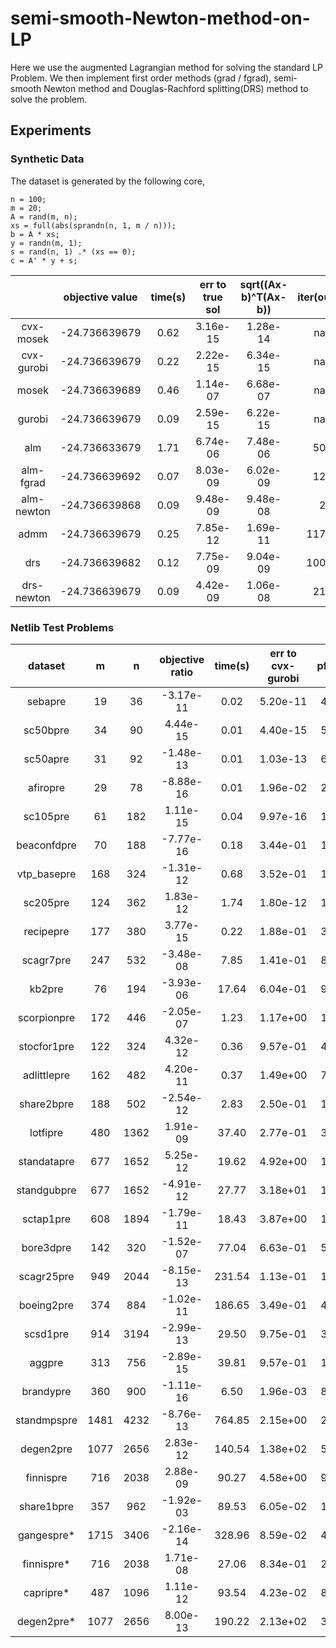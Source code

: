 # semi-smooth-Newton-method-on-LP
Here we use the augmented Lagrangian method for solving the standard LP Problem. We then implement first order methods (grad / fgrad), semi-smooth Newton method and Douglas-Rachford splitting(DRS) method to solve the problem.

## Experiments

### Synthetic Data
The dataset is generated by the following core,

```
n = 100;
m = 20;
A = rand(m, n);
xs = full(abs(sprandn(n, 1, m / n)));
b = A * xs;
y = randn(m, 1);
s = rand(n, 1) .* (xs == 0);
c = A' * y + s;
```

||objective value|time(s)|err to true sol|sqrt((Ax-b)^T(Ax-b))|iter(outer)|
|:-:|:-------------:|:-----:|:-------------:|:------------------:|:---------:|
|cvx-mosek| -24.736639679|0.62|3.16e-15|1.28e-14| nan |
|cvx-gurobi|-24.736639679|0.22|2.22e-15|6.34e-15 | nan|
|mosek       |-24.736639689 | 0.46| 1.14e-07|6.68e-07 |nan|
|gurobi       |-24.736639679 |  0.09|2.59e-15|6.22e-15| nan|
|alm            |-24.736633679 | 1.71| 6.74e-06|7.48e-06|500|
|alm-fgrad  |-24.736639692 |  0.07|8.03e-09|6.02e-09|128|
|alm-newton  |-24.736639868|  0.09|9.48e-09|9.48e-08|2|
|admm        |-24.736639679|  0.25| 7.85e-12|1.69e-11|11788|
|drs             |-24.736639682|  0.12|7.75e-09|9.04e-09|10000|
|drs-newton|-24.736639679|  0.09|4.42e-09|1.06e-08|215|


### Netlib Test Problems

| dataset | m | n | objective ratio | time(s) | err to cvx-gurobi | pfeasibility | dfeasibility | iter(outer) |
|:--:|:--:|:--:|:--:|:--:|:--:|:--:|:--:|:--:|
|sebapre |19| 36 | -3.17e-11 | 0.02 | 5.20e-11 | 4.19e-09 | 5.57e-12 | 2 |
|sc50bpre|34| 90 | 4.44e-15 | 0.01 | 4.40e-15 | 5.87e-12 | 4.10e-16 | 2 |
|sc50apre|31| 92 | -1.48e-13 | 0.01 | 1.03e-13 | 6.51e-10 | 3.96e-13 | 4 |
|afiropre|29| 78 | -8.88e-16 | 0.01 | 1.96e-02 | 2.75e-12 | 1.15e-15 | 4 |
|sc105pre|61| 182 | 1.11e-15 | 0.04 | 9.97e-16 | 1.36e-12 | 2.78e-16 | 13 |
|beaconfdpre|70| 188 | -7.77e-16 | 0.18 | 3.44e-01 | 1.62e-11 | 5.40e-15 | 20 |
|vtp\_basepre|168| 324 | -1.31e-12 | 0.68 | 3.52e-01 | 1.23e-07 | 3.70e-12 | 4 |
|sc205pre|124| 362 | 1.83e-12 | 1.74 | 1.80e-12 | 1.02e-07 | 4.82e-11 | 170 |
|recipepre|177| 380 | 3.77e-15 | 0.22 | 1.88e-01 | 3.79e-12 | 1.73e-15 | 15 |
|scagr7pre|247| 532 | -3.48e-08 | 7.85 | 1.41e-01 | 8.56e-08 | 5.59e-04 | 40 |
|kb2pre|76| 194 | -3.93e-06 | 17.64 | 6.04e-01 | 9.60e-09 | 1.15e-04 | 1001 |
|scorpionpre|172| 446 | -2.05e-07 | 1.23 | 1.17e+00 | 1.39e-06 | 1.09e-04 | 5 |
|stocfor1pre|122| 324 | 4.32e-12 | 0.36 | 9.57e-01 | 4.77e-06 | 3.16e-09 | 3 |
|adlittlepre|162| 482 | 4.20e-11 | 0.37 | 1.49e+00 | 7.10e-08 | 2.65e-12 | 3 |
|share2bpre|188| 502 | -2.54e-12 | 2.83 | 2.50e-01 | 1.74e-07 | 9.30e-13 | 12 |
|lotfipre|480| 1362 | 1.91e-09 | 37.40 | 2.77e-01 | 3.51e-04 | 1.28e-12 | 44 |
|standatapre|677|1652 | 5.25e-12 | 19.62 | 4.92e+00 | 1.16e-05 | 7.74e-09 | 10 |
|standgubpre|677|1652| -4.91e-12 | 27.77 | 3.18e+01 | 1.10e-06 | 7.92e-10 | 11 |
|sctap1pre|608| 1894 | -1.79e-11 | 18.43 | 3.87e+00 | 1.74e-06 | 1.34e-09 | 12 |
|bore3dpre|142| 320 | -1.52e-07 | 77.04 | 6.63e-01 | 5.55e-06 | 1.12e-09 | 678 |
|scagr25pre|949|2044| -8.15e-13 | 231.54 | 1.13e-01 | 1.78e-07 | 3.46e-12 | 49 |
|boeing2pre|374|884| -1.02e-11 | 186.65 | 3.49e-01 | 4.56e-06 | 1.01e-12 | 320 |
|scsd1pre|914| 3194 | -2.99e-13 | 29.50 | 9.75e-01 | 3.17e-10 | 5.31e-11 | 5 |
|aggpre|313| 756 | -2.89e-15 | 39.81 | 9.57e-01 | 1.40e-04 | 2.14e-13 | 148 |
|brandypre|360| 900 | -1.11e-16 | 6.50 | 1.96e-03 | 8.56e-09 | 5.17e-13 | 17 |
|standmpspre|1481|4232|-8.76e-13 |764.85 | 2.15e+00 | 2.32e-06 | 2.32e-08 | 140|
|degen2pre|1077| 2656 | 2.83e-12 |140.54 | 1.38e+02 | 5.60e-06 | 3.75e-09 | 14 |
|finnispre|716| 2038 | 2.88e-09 |90.27 | 4.58e+00 | 9.89e-08 | 1.02e-05 | 59 |
|share1bpre|357 |962 | -1.92e-03 |89.53 | 6.05e-02 | 1.82e+04 | 1.18e-02 | 101 |
|gangespre*|1715|3406| -2.16e-14 | 328.96 | 8.59e-02 | 4.45e-09 | 4.27e-13 | 9 |
|finnispre*|716| 2038 | 1.71e-08 |27.06 | 8.34e-01 | 2.12e-06 | 1.15e-05 | 10 |
|capripre*|487| 1096 | 1.11e-12 |93.54 | 4.23e-02 | 8.46e-08 | 2.23e-13 | 38 |
|degen2pre*|1077|2656 | 8.00e-13 | 190.22 | 2.13e+02 | 3.51e-09 | 3.76e-05 | 9 |
